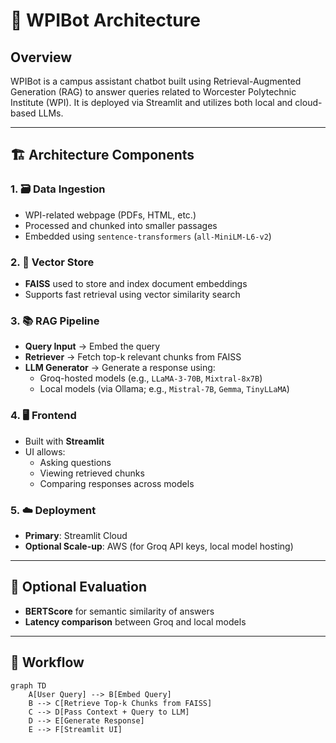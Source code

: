 # 🧠 WPIBot Architecture

## Overview
WPIBot is a campus assistant chatbot built using Retrieval-Augmented Generation (RAG) to answer queries related to Worcester Polytechnic Institute (WPI). It is deployed via Streamlit and utilizes both local and cloud-based LLMs.

---

## 🏗️ Architecture Components

### 1. 🗃️ Data Ingestion
- WPI-related webpage (PDFs, HTML, etc.)
- Processed and chunked into smaller passages
- Embedded using `sentence-transformers` (`all-MiniLM-L6-v2`)

### 2. 🧠 Vector Store
- **FAISS** used to store and index document embeddings
- Supports fast retrieval using vector similarity search

### 3. 📚 RAG Pipeline
- **Query Input** → Embed the query
- **Retriever** → Fetch top-k relevant chunks from FAISS
- **LLM Generator** → Generate a response using:
  - Groq-hosted models (e.g., `LLaMA-3-70B`, `Mixtral-8x7B`)
  - Local models (via Ollama; e.g., `Mistral-7B`, `Gemma`, `TinyLLaMA`)

### 4. 🖥️ Frontend
- Built with **Streamlit**
- UI allows:
  - Asking questions
  - Viewing retrieved chunks
  - Comparing responses across models

### 5. ☁️ Deployment
- **Primary**: Streamlit Cloud
- **Optional Scale-up**: AWS (for Groq API keys, local model hosting)

---

## 🔧 Optional Evaluation
- **BERTScore** for semantic similarity of answers
- **Latency comparison** between Groq and local models

---

## 🔄 Workflow

```mermaid
graph TD
    A[User Query] --> B[Embed Query]
    B --> C[Retrieve Top-k Chunks from FAISS]
    C --> D[Pass Context + Query to LLM]
    D --> E[Generate Response]
    E --> F[Streamlit UI]
